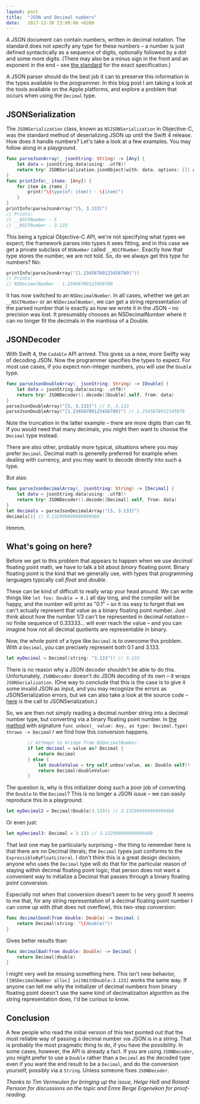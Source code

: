 ```yaml
---
layout: post
title:  "JSON and Decimal numbers"
date:   2017-12-30 23:00:00 +0200
---
```


A JSON document can contain numbers, written in decimal notation. The standard does not specify any type for these numbers – a number is just defined syntactically as a sequence of digits, optionally followed by a dot and some more digits.  (There may also be a minus sign in the front and an exponent in the end – see [the standard](http://json.org/) for the exact specification.)

A JSON parser should do the best job it can to preserve this information in the types available to the programmer.  In this blog post I am taking a look at the tools available on the Apple platforms, and explore a problem that occurs when using the `Decimal` type. 

## JSONSerialization

The `JSONSerialization` class, known as `NSJSONSerialization` in Objective-C, was the standard method of deserializing JSON up until the Swift 4 release.  How does it handle numbers?  Let's take a look at a few examples.  You may follow along in a playground. 


```swift
func parseJsonArray(_ jsonString: String) -> [Any] {
    let data = jsonString.data(using: .utf8)!
    return try! JSONSerialization.jsonObject(with: data, options: []) as! [Any]
}
func printInfo(_ items: [Any]) {
    for item in items {
        print("\(type(of: item)) - \(item)")
    }
}
printInfo(parseJsonArray("[5, 3.133]")
// Prints:
// __NSCFNumber - 5
// __NSCFNumber - 3.133
```

This being a typical Objective-C API, we're not specifying what types we expect; the framework parses into types it sees fitting, and in this case we get a private subclass of `NSNumber` called `__NSCFNumber`.  Exactly how that type stores the number, we are not told. So, do we always get this type for numbers? No:

```swift
printInfo(parseJsonArray("[1.23456789123456789]"))
// Prints:
// NSDecimalNumber - 1.23456789123456789
```

It has now switched to an `NSDecimalNumber`.  In all cases, whether we get an `__NSCFNumber` or an `NSDecimalNumber`, we can get a string representation of the parsed number that is exactly as how we wrote it in the JSON – no precision was lost. It presumably chooses an NSDecimalNumber where it can no longer fit the decimals in the mantissa of a Double.  

## JSONDecoder

With Swift 4, the `Codable` API arrived.  This gives us a new, more Swifty way of decoding JSON.  Now the programmer specifies the types to expect.  For most use cases, if you expect non-integer numbers, you will use the `Double` type.

```swift
func parseJsonDoubleArray(_ jsonString: String) -> [Double] {
    let data = jsonString.data(using: .utf8)!
    return try! JSONDecoder().decode([Double].self, from: data)
}
parseJsonDoubleArray("[5, 3.133]") // 5, 3.133
parseJsonDoubleArray("[1.23456789123456789]") // 1.2345678912345678
```

Note the truncation in the latter example – there are more digits than can fit.  If you would need that many decimals, you might then want to choose the `Decimal` type instead. 

There are also other, probably more typical, situations where you may prefer `Decimal`. Decimal math is generelly preferred for example when dealing with currency, and you may want to decode directly into such a type. 

But alas:

```swift
func parseJsonDecimalArray(_ jsonString: String) -> [Decimal] {
    let data = jsonString.data(using: .utf8)!
    return try! JSONDecoder().decode([Decimal].self, from: data)
}
let decimals = parseJsonDecimalArray("[5, 3.133]")
decimals[1] // 3.132999999999999488
```

Hmmm.

## What's going on here? 

Before we get to this problem that appears to happen when we use _decimal_ floating point math, we have to talk a bit about _binary_ floating point. Binary floating point is the kind that we generally use, with types that programming languages typically call _float_ and _double_. 

These can be kind of difficult to really wrap your head around.  We can write things like `let foo: Double = 0.1` all day long, and the compiler will be happy, and the number will print as "0.1" – so it iss easy to forget that we can't actually represent that value as a binary floating point number. Just think about how the number 1/3 can't be represented in decimal notation – no finite sequence of 0.33333... will ever reach the value – and you can imagine how not all decimal quotients are representable in binary.  

Now, the whole point of a type like `Decimal` is to overcome this problem. With a `Decimal`, you can precisely represent both 0.1 and 3.133.

```swift
let myDecimal = Decimal(string: "3.133")! // 3.133
```

There is no reason why a JSON decoder shouldn't be able to do this.  Unfortunately, `JSONDecoder` doesn't do JSON decoding of its own – it wraps `JSONSerialization`. (One way to conclude that this is the case is to give it some invalid JSON as input, and you may recognize the errors as JSONSerialization errors, but we can also take a look at the source code – [here](https://github.com/apple/swift/blob/128092a7d60b57b8e6d69c8bda48f413b3d418b1/stdlib/public/SDK/Foundation/JSONEncoder.swift#L1060) is the call to JSONSerialization.)

So, we are then not simply reading a decimal number string into a decimal number type, but converting via a binary floating point number.  In [the method](https://github.com/apple/swift/blob/d726bd85a24812065cf6164514144f9bbbf9fc5d/stdlib/public/SDK/Foundation/JSONEncoder.swift#L2309-L2319) with signature `func unbox(_ value: Any, as type: Decimal.Type) throws -> Decimal?` we find how this conversion happens. 

```swift
        // Attempt to bridge from NSDecimalNumber.
        if let decimal = value as? Decimal {
            return decimal
        } else {
            let doubleValue = try self.unbox(value, as: Double.self)!
            return Decimal(doubleValue)
        }
```

The question is, why is this initializer doing such a poor job of converting the `Double` to the `Decimal`?  This is no longer a JSON issue – we can easily reproduce this in a playground:

```swift
let myDecimal2 = Decimal(Double(3.133)) // 3.132999999999999488
```
Or even just:

```swift
let myDecimal3: Decimal = 3.133 // 3.132999999999999488
```
That last one may be particularly surprising – the thing to remember here is that there are no Decimal literals; the `Decimal` types just conforms to the `ExpressibleByFloatLiteral`.  I don't think this is a great design decision; anyone who uses the `Decimal` type will do that for the particular reason of staying within decimal floating point logic; that person does not want a convenient way to initialize a Decimal that passes through a binary floating point conversion. 

Especially not when that conversion doesn't seem to be very good! It seems to me that, for any string representation of a decimal floating point number I can come up with (that does not overflow), this two-step conversion:

```swift
func decimalGood(from double: Double) -> Decimal {
    return Decimal(string: "\(double)")!
}
```

Gives better results than:

```swift
func decimalBad(from double: Double) -> Decimal {
    return Decimal(double)
}
```

I might very well be missing something here. This isn't new behavior, `[[NSDecimalNumber alloc] initWithDouble:3.133]` works the same way. If anyone can tell me why the initializer of decimal numbers from binary floating point doesn't use the same kind of decimalization algorithm as the string representation does, I'd be curious to know. 

## Conclusion

A few people who read the initial version of this text pointed out that the most reliable way of passing a decimal number via JSON is in a string.  That is probably the most pragmatic thing to do, if you have the possibility.  In some cases, however, the API is already a fact.  If you are using `JSONDecoder`, you might prefer to use a `Double` rather than a `Decimal` as the decoded type even if you want the end result to be a `Decimal`, and do the conversion yourself, possibly via a `String`.  Unless someone fixes `JSONDecoder`. 

_Thanks to Tim Vermeulen for bringing up the issue, Helge Heß and Roland Persson for discussions on the topic and Emre Berge Ergenekon for proof-reading._
